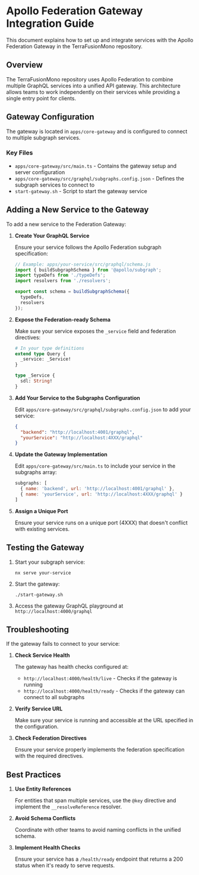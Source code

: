 # Apollo Federation Gateway Integration Guide

This document explains how to set up and integrate services with the Apollo Federation Gateway in the TerraFusionMono repository.

## Overview

The TerraFusionMono repository uses Apollo Federation to combine multiple GraphQL services into a unified API gateway. This architecture allows teams to work independently on their services while providing a single entry point for clients.

## Gateway Configuration

The gateway is located in `apps/core-gateway` and is configured to connect to multiple subgraph services.

### Key Files

- `apps/core-gateway/src/main.ts` - Contains the gateway setup and server configuration
- `apps/core-gateway/src/graphql/subgraphs.config.json` - Defines the subgraph services to connect to
- `start-gateway.sh` - Script to start the gateway service

## Adding a New Service to the Gateway

To add a new service to the Federation Gateway:

1. **Create Your GraphQL Service**

   Ensure your service follows the Apollo Federation subgraph specification:
   
   ```js
   // Example: apps/your-service/src/graphql/schema.js
   import { buildSubgraphSchema } from '@apollo/subgraph';
   import typeDefs from './typeDefs';
   import resolvers from './resolvers';
   
   export const schema = buildSubgraphSchema({
     typeDefs,
     resolvers
   });
   ```

2. **Expose the Federation-ready Schema**

   Make sure your service exposes the `_service` field and federation directives:
   
   ```graphql
   # In your type definitions
   extend type Query {
     _service: _Service!
   }
   
   type _Service {
     sdl: String!
   }
   ```

3. **Add Your Service to the Subgraphs Configuration**

   Edit `apps/core-gateway/src/graphql/subgraphs.config.json` to add your service:
   
   ```json
   {
     "backend": "http://localhost:4001/graphql",
     "yourService": "http://localhost:4XXX/graphql"
   }
   ```

4. **Update the Gateway Implementation**

   Edit `apps/core-gateway/src/main.ts` to include your service in the subgraphs array:
   
   ```js
   subgraphs: [
     { name: 'backend', url: 'http://localhost:4001/graphql' },
     { name: 'yourService', url: 'http://localhost:4XXX/graphql' }
   ]
   ```

5. **Assign a Unique Port**

   Ensure your service runs on a unique port (4XXX) that doesn't conflict with existing services.

## Testing the Gateway

1. Start your subgraph service:
   ```
   nx serve your-service
   ```

2. Start the gateway:
   ```
   ./start-gateway.sh
   ```

3. Access the gateway GraphQL playground at `http://localhost:4000/graphql`

## Troubleshooting

If the gateway fails to connect to your service:

1. **Check Service Health**
   
   The gateway has health checks configured at:
   - `http://localhost:4000/health/live` - Checks if the gateway is running
   - `http://localhost:4000/health/ready` - Checks if the gateway can connect to all subgraphs

2. **Verify Service URL**
   
   Make sure your service is running and accessible at the URL specified in the configuration.

3. **Check Federation Directives**
   
   Ensure your service properly implements the federation specification with the required directives.

## Best Practices

1. **Use Entity References**
   
   For entities that span multiple services, use the `@key` directive and implement the `__resolveReference` resolver.

2. **Avoid Schema Conflicts**
   
   Coordinate with other teams to avoid naming conflicts in the unified schema.

3. **Implement Health Checks**
   
   Ensure your service has a `/health/ready` endpoint that returns a 200 status when it's ready to serve requests.